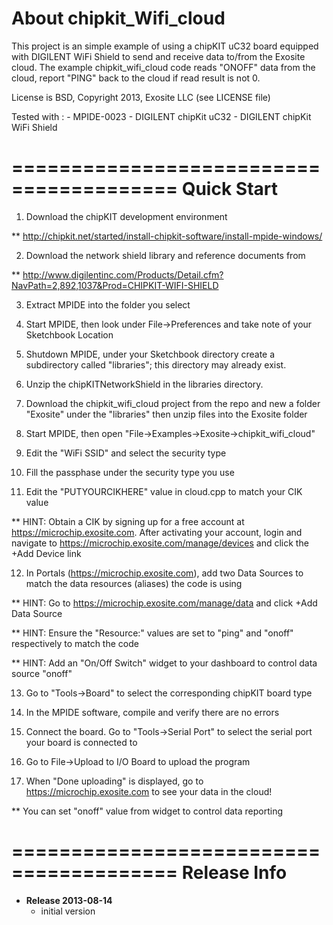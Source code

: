 About chipkit_Wifi_cloud
========================================
This project is an simple example of using a chipKIT uC32 board equipped with DIGILENT WiFi Shield to send and receive data to/from the Exosite cloud. The example chipkit_wifi_cloud code reads "ONOFF" data from the cloud, report "PING" back to the cloud if read result is not 0.

License is BSD, Copyright 2013, Exosite LLC (see LICENSE file)

Tested with :
    - MPIDE-0023
    - DIGILENT chipKit uC32
    - DIGILENT chipKit WiFi Shield

========================================
Quick Start
========================================
1. Download the chipKIT development environment

  ** http://chipkit.net/started/install-chipkit-software/install-mpide-windows/

2. Download the network shield library and reference documents from

 ** http://www.digilentinc.com/Products/Detail.cfm?NavPath=2,892,1037&Prod=CHIPKIT-WIFI-SHIELD

3. Extract MPIDE into the folder you select

4. Start MPIDE, then look under File->Preferences and take note of your Sketchbook Location

5. Shutdown MPIDE, under your Sketchbook directory create a subdirectory called "libraries"; this directory may already exist.

6. Unzip the chipKITNetworkShield in the libraries directory.

7. Download the chipkit_wifi_cloud project from the repo and new a folder "Exosite" under the "libraries" then unzip files into the Exosite folder

8. Start MPIDE, then open "File->Examples->Exosite->chipkit_wifi_cloud"

9. Edit the "WiFi SSID" and select the security type 

10. Fill the passphase under the security type you use

11. Edit the "PUTYOURCIKHERE" value in cloud.cpp to match your CIK value

  ** HINT: Obtain a CIK by signing up for a free account at https://microchip.exosite.com. After activating your account, login and navigate to https://microchip.exosite.com/manage/devices and click the +Add Device link

12. In Portals (https://microchip.exosite.com), add two Data Sources to match the data resources (aliases) the code is using

  ** HINT: Go to https://microchip.exosite.com/manage/data and click +Add Data Source

  ** HINT: Ensure the "Resource:" values are set to "ping" and "onoff" respectively to match the code

  ** HINT: Add an "On/Off Switch" widget to your dashboard to control data source "onoff"

13. Go to "Tools->Board" to select the corresponding chipKIT board type

14. In the MPIDE software, compile and verify there are no errors

15. Connect the board. Go to "Tools->Serial Port" to select the serial port your board is connected to

16. Go to File->Upload to I/O Board to upload the program

17. When "Done uploading" is displayed, go to https://microchip.exosite.com to see your data in the cloud!

  ** You can set "onoff" value from widget to control data reporting

========================================
Release Info
========================================
* **Release 2013-08-14**
    - initial version
